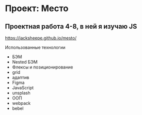 # Проект: Место

## Проектная работа 4-8, в ней я изучаю JS

https://jacksheepe.github.io/mesto/

Использованные технологии

- БЭМ
- Nested БЭМ
- Флексы и позиционирование
- grid
- адаптив
- Figma
- JavaScript
- unsplash
- ООП
- webpack
- bebel
